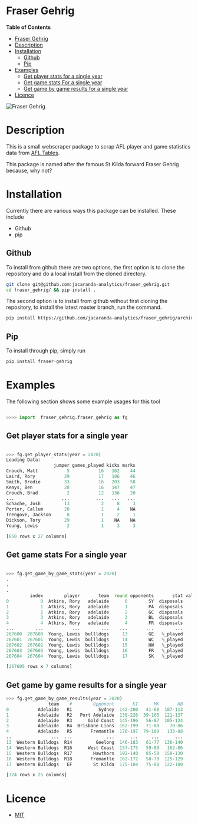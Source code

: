 Fraser Gehrig 
==================

<!-- markdown-toc start - Don't edit this section. Run M-x markdown-toc-refresh-toc -->
**Table of Contents**

- [Fraser Gehrig ](#fraser-gehrig)
- [Description](#description)
- [Installation](#installation)
    - [Github](#github)
    - [Pip](#pip)
- [Examples](#examples)
    - [Get  player stats for a single year](#get--player-stats-for-a-single-year)
    - [Get game stats For a single year](#get-game-stats-for-a-single-year)
    - [Get  game by game results for a single year](#get--game-by-game-results-for-a-single-year)
- [Licence](#licence)

<!-- markdown-toc end -->

![Fraser Gehrig](https://i.ytimg.com/vi/fvE6R92tTG0/sddefault.jpg)

# Description 

This is a small webscraper package to scrap AFL player and game statistics data from [AFL Tables](https://afltables.com/afl/afl_index.html). 

This package is named after the famous St Kilda forward Fraser Gehrig because, why not? 


# Installation 

Currently there are various ways this package can be installed. 
These include 

- Github 
- pip

## Github 

To install from github there are two options, 
the first option is to clone the repository  and do a local install 
from the cloned directory. 

```sh
git clone git@github.com:jacaranda-analytics/fraser_gehrig.git
cd fraser_gehrig/ && pip install . 
```

The second option is to install from github without first cloning the repository, 
to install the  latest master branch, run the command. 

```sh
pip install https://github.com/jacaranda-analytics/fraser_gehrig/archive/master.zip
```

## Pip 

To install through pip, simply run 

```python 
pip install fraser-gehrig
```


# Examples 

The following section shows some example usages for this tool 

```python 

>>>> import  fraser_gehrig.fraser_gehrig as fg 

```

## Get  player stats for a single year 


```python 

>>> fg.get_player_stats(year = 2020)
Loading Data:
                  jumper games_played kicks marks
Crouch, Matt           5           16   162    44
Laird, Rory           29           17   186    46
Smith, Brodie         33           16   203    58
Keays, Ben            28           16   147    47
Crouch, Brad           2           12   136    20
...                  ...          ...   ...   ...
Schache, Josh         13            2     8     3
Porter, Callum        28            1     4    NA
Trengove, Jackson      8            1     2     1
Dickson, Tory         29            1    NA    NA
Young, Lewis           2            1     3     3

[650 rows x 27 columns]

```

## Get game stats For a single year 


```python 
 
>>> fg.get_game_by_game_stats(year = 2020)
.
.
.
         index        player       team  round opponents       stat value
0            0  Atkins, Rory   adelaide      0        SY  disposals    14
1            1  Atkins, Rory   adelaide      1        PA  disposals    10
2            2  Atkins, Rory   adelaide      2        GC  disposals     3
3            3  Atkins, Rory   adelaide      3        BL  disposals    NA
4            4  Atkins, Rory   adelaide      4        FR  disposals    NA
...        ...           ...        ...    ...       ...        ...   ...
267600  267600  Young, Lewis  bullldogs     13        GE   %_played    NA
267601  267601  Young, Lewis  bullldogs     14        WC   %_played    NA
267602  267602  Young, Lewis  bullldogs     15        HW   %_played    NA
267603  267603  Young, Lewis  bullldogs     16        FR   %_played    NA
267604  267604  Young, Lewis  bullldogs     17        SK   %_played    NA

[267605 rows x 7 columns]


```

## Get  game by game results for a single year


```python 
>>> fg.get_game_by_game_results(year = 2020)
                team    #        Opponent       KI      MK       HB 
0           Adelaide   R1          Sydney  142-200   41-68  107-113 
1           Adelaide   R2   Port Adelaide  138-226  39-105  121-137 
2           Adelaide   R3      Gold Coast  145-196   56-87  105-124 
3           Adelaide   R4  Brisbane Lions  162-199   71-80    70-86 
4           Adelaide   R5       Fremantle  170-197  79-109   133-88 
..               ...  ...             ...      ...     ...      ... 
13  Western Bulldogs  R14         Geelong  146-183   61-77  136-140 
14  Western Bulldogs  R16      West Coast  157-175   59-80   162-86 
15  Western Bulldogs  R17        Hawthorn  192-140   85-58  158-130 
16  Western Bulldogs  R18       Fremantle  162-172   58-79  125-129 
17  Western Bulldogs   EF        St Kilda  175-184   75-88  122-100 

[324 rows x 25 columns]

```


# Licence 

- [MIT](LICENCE.md)






